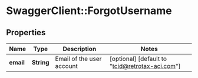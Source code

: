 # SwaggerClient::ForgotUsername

## Properties
Name | Type | Description | Notes
------------ | ------------- | ------------- | -------------
**email** | **String** | Email of the user account | [optional] [default to &quot;tcid@retrotax-aci.com&quot;]


